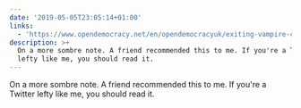```yaml
---
date: '2019-05-05T23:05:14+01:00'
links:
  - 'https://www.opendemocracy.net/en/opendemocracyuk/exiting-vampire-castle/'
description: >+
  On a more sombre note. A friend recommended this to me. If you're a Twitter
  lefty like me, you should read it.
---
```

On a more sombre note. A friend recommended this to me. If you're a Twitter lefty like me, you should read it. 

